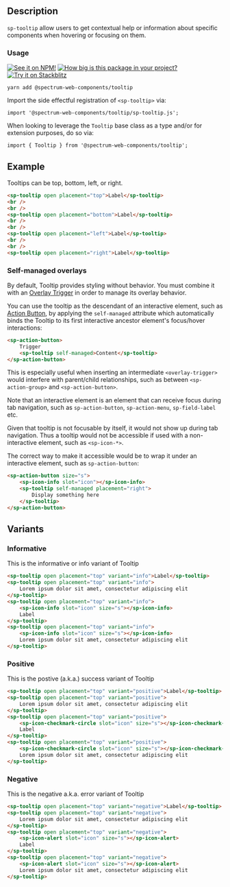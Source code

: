 ## Description

`sp-tooltip` allow users to get contextual help or information about specific components when hovering or focusing on them.

### Usage

[![See it on NPM!](https://img.shields.io/npm/v/@spectrum-web-components/tooltip?style=for-the-badge)](https://www.npmjs.com/package/@spectrum-web-components/tooltip)
[![How big is this package in your project?](https://img.shields.io/bundlephobia/minzip/@spectrum-web-components/tooltip?style=for-the-badge)](https://bundlephobia.com/result?p=@spectrum-web-components/tooltip)
[![Try it on Stackblitz](https://img.shields.io/badge/Try%20it%20on-Stackblitz-blue?style=for-the-badge)](https://stackblitz.com/edit/vitejs-vite-cizgmpks)

```
yarn add @spectrum-web-components/tooltip
```

Import the side effectful registration of `<sp-tooltip>` via:

```
import '@spectrum-web-components/tooltip/sp-tooltip.js';
```

When looking to leverage the `Tooltip` base class as a type and/or for extension purposes, do so via:

```
import { Tooltip } from '@spectrum-web-components/tooltip';
```

## Example

Tooltips can be top, bottom, left, or right.

```html
<sp-tooltip open placement="top">Label</sp-tooltip>
<br />
<br />
<sp-tooltip open placement="bottom">Label</sp-tooltip>
<br />
<br />
<sp-tooltip open placement="left">Label</sp-tooltip>
<br />
<br />
<sp-tooltip open placement="right">Label</sp-tooltip>
```

### Self-managed overlays

By default, Tooltip provides styling without behavior.
You must combine it with an [Overlay Trigger](https://opensource.adobe.com/spectrum-web-components/components/overlay-trigger/#%22hover%22-content-only) in order to manage its overlay behavior.

You can use the tooltip as the descendant of an interactive element, such as [Action Button](https://opensource.adobe.com/spectrum-web-components/components/action-button/), by applying the `self-managed` attribute which automatically binds the Tooltip to its first interactive ancestor element's focus/hover interactions:

```html
<sp-action-button>
    Trigger
    <sp-tooltip self-managed>Content</sp-tooltip>
</sp-action-button>
```

This is especially useful when inserting an intermediate `<overlay-trigger>` would interfere with
parent/child relationships, such as between `<sp-action-group>` and `<sp-action-button>`.

Note that an interactive element is an element that can receive focus during tab navigation, such as `sp-action-button`, `sp-action-menu`, `sp-field-label` etc.

Given that tooltip is not focusable by itself, it would not show up during tab navigation. Thus a tooltip would not be accessible if used with a non-interactive element, such as `<sp-icon-*>`.

The correct way to make it accessible would be to wrap it under an interactive element, such as `sp-action-button`:

```html
<sp-action-button size="s">
    <sp-icon-info slot="icon"></sp-icon-info>
    <sp-tooltip self-managed placement="right">
        Display something here
    </sp-tooltip>
</sp-action-button>
```

## Variants

### Informative

This is the informative or info variant of Tooltip

```html
<sp-tooltip open placement="top" variant="info">Label</sp-tooltip>
<sp-tooltip open placement="top" variant="info">
    Lorem ipsum dolor sit amet, consectetur adipiscing elit
</sp-tooltip>
<sp-tooltip open placement="top" variant="info">
    <sp-icon-info slot="icon" size="s"></sp-icon-info>
    Label
</sp-tooltip>
<sp-tooltip open placement="top" variant="info">
    <sp-icon-info slot="icon" size="s"></sp-icon-info>
    Lorem ipsum dolor sit amet, consectetur adipiscing elit
</sp-tooltip>
```

### Positive

This is the postive (a.k.a.) success variant of Tooltip

```html
<sp-tooltip open placement="top" variant="positive">Label</sp-tooltip>
<sp-tooltip open placement="top" variant="positive">
    Lorem ipsum dolor sit amet, consectetur adipiscing elit
</sp-tooltip>
<sp-tooltip open placement="top" variant="positive">
    <sp-icon-checkmark-circle slot="icon" size="s"></sp-icon-checkmark-circle>
    Label
</sp-tooltip>
<sp-tooltip open placement="top" variant="positive">
    <sp-icon-checkmark-circle slot="icon" size="s"></sp-icon-checkmark-circle>
    Lorem ipsum dolor sit amet, consectetur adipiscing elit
</sp-tooltip>
```

### Negative

This is the negative a.k.a. error variant of Tooltip

```html
<sp-tooltip open placement="top" variant="negative">Label</sp-tooltip>
<sp-tooltip open placement="top" variant="negative">
    Lorem ipsum dolor sit amet, consectetur adipiscing elit
</sp-tooltip>
<sp-tooltip open placement="top" variant="negative">
    <sp-icon-alert slot="icon" size="s"></sp-icon-alert>
    Label
</sp-tooltip>
<sp-tooltip open placement="top" variant="negative">
    <sp-icon-alert slot="icon" size="s"></sp-icon-alert>
    Lorem ipsum dolor sit amet, consectetur adipiscing elit
</sp-tooltip>
```

